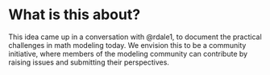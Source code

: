 # What is this about?
This idea came up in a conversation with @rdale1, to document the practical
challenges in math modeling today. We envision this to be a community initiative,
where members of the modeling community can contribute by raising issues and submitting 
their perspectives.
